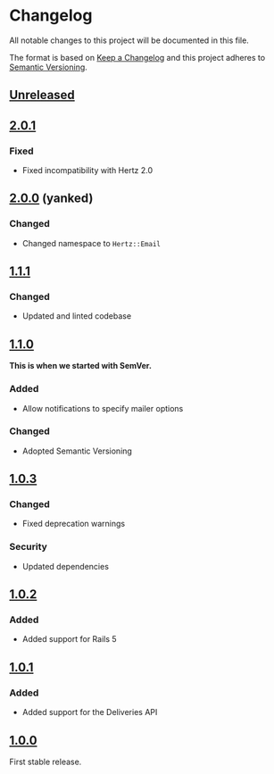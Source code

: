 # Changelog

All notable changes to this project will be documented in this file.

The format is based on [Keep a Changelog](http://keepachangelog.com/en/1.0.0/) and this project
adheres to [Semantic Versioning](http://semver.org/spec/v2.0.0.html).

## [Unreleased]

## [2.0.1]

### Fixed

- Fixed incompatibility with Hertz 2.0

## [2.0.0] (yanked)

### Changed

- Changed namespace to `Hertz::Email`

## [1.1.1]

### Changed

- Updated and linted codebase

## [1.1.0]

**This is when we started with SemVer.**

### Added

- Allow notifications to specify mailer options

### Changed

- Adopted Semantic Versioning

## [1.0.3]

### Changed

- Fixed deprecation warnings

### Security

- Updated dependencies

## [1.0.2]

### Added

- Added support for Rails 5

## [1.0.1]

### Added

- Added support for the Deliveries API

## [1.0.0]

First stable release.

[Unreleased]: https://github.com/aldesantis/hertz-email/compare/v2.0.1...HEAD
[2.0.1]: https://github.com/aldesantis/hertz-email/compare/v2.0.0...v2.0.1
[2.0.0]: https://github.com/aldesantis/hertz-email/compare/v1.1.1...v2.0.0
[1.1.1]: https://github.com/aldesantis/hertz-email/compare/v1.1.0...v1.1.1
[1.1.0]: https://github.com/aldesantis/hertz-email/compare/v1.0.3...v1.1.0
[1.0.3]: https://github.com/aldesantis/hertz-email/compare/v1.0.2...v1.0.3
[1.0.2]: https://github.com/aldesantis/hertz-email/compare/v1.0.1...v1.0.2
[1.0.1]: https://github.com/aldesantis/hertz-email/compare/v1.0.0...v1.0.1
[1.0.0]: https://github.com/aldesantis/hertz-email/compare/v0.1.0...v1.0.0
